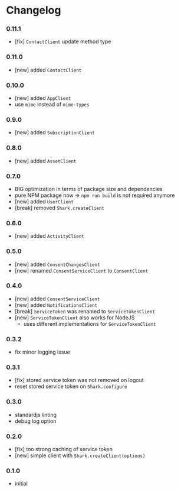 # Changelog

### 0.11.1
- [fix] `ContactClient` update method type

### 0.11.0
- [new] added `ContactClient`

### 0.10.0
- [new] added `AppClient`
- use `mime` instead of `mime-types`

### 0.9.0
- [new] added `SubscriptionClient`

### 0.8.0
- [new] added `AssetClient`

### 0.7.0
- BIG optimization in terms of package size and dependencies
- pure NPM package now => `npm run build` is not required anymore
- [new] added `UserClient`
- [break] removed `Shark.createClient`

### 0.6.0
- [new] added `ActivityClient`

### 0.5.0
- [new] added `ConsentChangesClient`
- [new] renamed `ConsentServiceClient` to `ConsentClient`

### 0.4.0
- [new] added `ConsentServiceClient`
- [new] added `NotificationsClient`
- [break] `ServiceToken` was renamed to `ServiceTokenClient`
- [new] `ServiceTokenClient` also works for NodeJS
  - uses different implementations for `ServiceTokenClient`

### 0.3.2
- fix minor logging issue

### 0.3.1
- [fix] stored service token was not removed on logout
- reset stored service token on `Shark.configure`

### 0.3.0
- standardjs linting
- debug log option

### 0.2.0
- [fix] too strong caching of service token
- [new] simple client with `Shark.createClient(options)`

### 0.1.0
- initial
